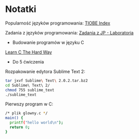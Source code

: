 # Notatki

Popularność języków programowania:
[TIOBE Index](http://www.tiobe.com/index.php/content/paperinfo/tpci/index.html "TIOBE Index")

Zadania z języków programowania:
[Zadania z JP - Laboratoria](http://wbzyl.inf.ug.edu.pl/c/ "Zadania z JP - Laboratoria")
* Budowanie programów w języku C

[Learn C The Hard Way](http://c.learncodethehardway.org/book/ "Learn C The Hard Way")
* Do 5 ćwiczenia

Rozpakowanie edytora Sublime Text 2:

```sh
tar jxvf Sublime\ Text\ 2.0.2.tar.bz2
cd Sublime\ Text\ 2/
chmod 755 sublime_text
./sublime_text
```

Pierwszy program w C:

```sh
/* plik glowny.c */
main() {
  printf("hello world\n");
  return 0;
}
```


























